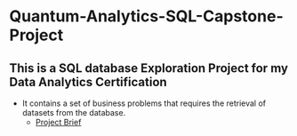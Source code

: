# Quantum-Analytics-SQL-Capstone-Project

## This is a SQL database Exploration Project for my Data Analytics Certification

- It contains a set of business problems that requires the retrieval of datasets from the database.
  - [Project Brief]([https://www.example.com](https://github.com/mrjaid23/Quantum-Analytics-SQL-Capstone-Project/blob/f65fbaa9dc5e08c1dfdcdec6803921619259e70e/QA%20SQL%20Capstone%20Project.docx))
